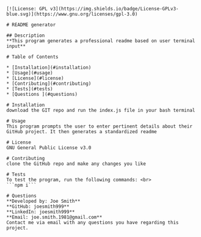 
    [![License: GPL v3](https://img.shields.io/badge/License-GPLv3-blue.svg)](https://www.gnu.org/licenses/gpl-3.0)

    # README generator

    ## Description
    **This program generates a professional readme based on user terminal input**

    # Table of Contents

    * [Installation](#installation)
    * [Usage](#usage)
    * [License](#license)
    * [Contributing](#contributing)
    * [Tests](#tests)
    * [Questions ](#questions)

    # Installation
    download the GIT repo and run the index.js file in your bash terminal

    # Usage
    This program prompts the user to enter pertinent details about their GitHub project. It then generates a standardized readme

    # License
    GNU General Public License v3.0

    # Contributing
    clone the GitHub repo and make any changes you like

    # Tests
    To test the program, run the following commands: <br>
    ```npm i```

    # Questions
    **Developed by: Joe Smith**
    **GitHub: joesmith999**
    **LinkedIn: joesmith999**
    **Email: joe.smith.1981@gmail.com**
    Contact me via email with any questions you have regarding this project.